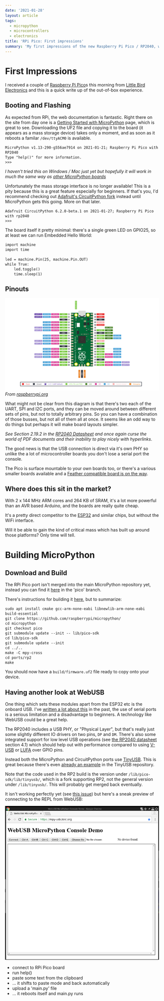 ```yaml
---
date: '2021-01-28'
layout: article
tags:
  - micropython
  - microcontrollers
  - electronics
title: 'RPi Pico: First impressions'
summary: 'My first impressions of the new Raspberry Pi Pico / RP2040, with MicroPython'
---
```


# First Impressions

I received a couple of
[Raspberry Pi Pico](https://www.raspberrypi.org/documentation/pico/getting-started/)s
this morning from [Little Bird Electronics](https://www.littlebird.com.au/)
and this is a quick write up of the out-of-box experience.

## Booting and Flashing

As expected from RPi, the web documentation is fantastic.  Right there on the site
from day one is a
[Getting Started with MicroPython](https://www.raspberrypi.org/documentation/pico/getting-started/)
page, which is great to see.  Downloading the UF2 file and copying it to the
board (it appears as a mass storage device) takes only a moment, and as soon
as it reboots a familar `/dev/ttyACM0` is available.

```
MicroPython v1.13-290-g556ae7914 on 2021-01-21; Raspberry Pi Pico with RP2040
Type "help()" for more information.
>>> 
```

*I haven't tried this on Windows / Mac just yet but hopefully it will work in 
much the same way as [other MicroPython boards](http://mpy-tut.zoic.org/tut/installing.html)*

Unfortunately the mass storage interface is no longer available!  This is a pity
because this is a great feature especially for beginners.  If that's you, I'd
recommend checking out
[Adafruit's CircuitPython fork](https://circuitpython.org/board/raspberry_pi_pico/)
instead until MicroPython gets this going.
More on that later.

```
Adafruit CircuitPython 6.2.0-beta.1 on 2021-01-27; Raspberry Pi Pico with rp2040
>>> 
```

The board itself it pretty minimal: there's a single green LED on GPIO25, so at
least we can run Embedded Hello World:

```
import machine
import time

led = machine.Pin(25, machine.Pin.OUT)
while True:
    led.toggle()
    time.sleep(1)
```

## Pinouts

![RPi Pico Pinout](img/Pico-R3-Pinout.svg)
*From [raspberrypi.org](https://www.raspberrypi.org/documentation/pico/getting-started/)*

What might not be clear from this diagram is that there's two each of the
UART, SPI and I2C ports, and they can be moved around between different sets of pins,
but not to totally arbitrary pins.  So you can have a combination of those busses, but
not all of them all at once.  It seems like an odd way to do things but perhaps it
will make board layouts simpler.

*See Section 2.19.2 in the [RP2040 Datasheet](https://datasheets.raspberrypi.org/rp2040/rp2040-datasheet.pdf) and once again curse the world of PDF documents and their inability to play
nicely with hyperlinks*.

The good news is that the USB connection is direct via it's own PHY so unlike the 
a lot of microcontroller boards you don't lose a serial port the console.

The Pico is surface mountable to your own boards too, or there's a various smaller
boards available 
and a [Feather compatible board is on the way](https://www.adafruit.com/feather2040).

## Where does this sit in the market?

With 2 x 144 MHz ARM cores and 264 KB of SRAM, it's a lot more powerful than 
an AVR based Arduino, and the boards are really quite cheap.

It's a pretty direct competitor to the
[ESP32](/tag/esp32/) and similar chips, but without the WiFi interface.

Will it be able to gain the kind of critical mass which has built up around those
platforms?  Only time will tell.

# Building MicroPython

## Download and Build

The RPi Pico port isn't merged into the main MicroPython repository yet, 
instead you can find it [here](https://github.com/raspberrypi/micropython/)
in the 'pico' branch.

There's instructions for building it [here](https://datasheets.raspberrypi.org/pico/raspberry-pi-pico-python-sdk.pdf), but to summarize:

```
sudo apt install cmake gcc-arm-none-eabi libnewlib-arm-none-eabi build-essential
git clone https://github.com/raspberrypi/micropython/
cd micropython
git checkout pico
git submodule update --init -- lib/pico-sdk
cd lib/pico-sdk
git submodule update --init
cd ../..
make -C mpy-cross
cd ports/rp2
make
```

You should now have a `build/firmware.uf2` file ready to copy onto your device.

## Having another look at WebUSB

One thing which sets these modules apart from the ESP32 etc is the onboard
USB.  I've [written a lot about this](/art/micropython-webusb/) in the past,
the use of serial ports is a serious limitation and a disadvantage to beginners.
A technology like WebUSB could be a great help.

The RP2040 includes a USB PHY, or "Physical Layer", but that's really just
some slightly different IO drivers on two pins, `DP` and `DM`.  There's also
some integrated support for low level USB operations
(see [the RP2040 datasheet](https://datasheets.raspberrypi.org/rp2040/rp2040-datasheet.pdf)
section 4.1)
which should help out with performance compared to using
[V-USB](https://www.obdev.at/products/vusb/index.html) or
[LUFA](http://www.fourwalledcubicle.com/LUFA.php) over GPIO pins.

Instead both the MicroPython and CircuitPython ports use
[TinyUSB](https://github.com/hathach/tinyusb/).
This is great because there's even
[already an example](https://github.com/hathach/tinyusb/tree/master/examples/device/webusb_serial/src/)
in the TinyUSB repository.

Note that the code used in the RP2 build is the version under 
`/lib/pico-sdk/lib/tinyusb/`, which is a fork supporting RP2,
not the general version under `/lib/tinyusb/`.  This will probably
get merged back eventually.

It isn't working perfectly yet (see [this issue](https://github.com/raspberrypi/pico-examples/issues/42)) but here's a sneak preview of connecting to the REPL 
from WebUSB:

![MicroPython WebUSB demo](img/mpy-webusb-demo.gif)

* connect to RPi Pico board
* run help()
* paste some text from the clipboard
* ... it shifts to paste mode and back automatically
* upload a 'main.py' file
* ... it reboots itself and main.py runs

